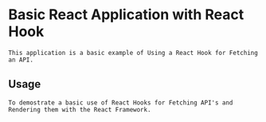 # Basic React Application with React Hook
```
This application is a basic example of Using a React Hook for Fetching an API.  
```

## Usage
```
To demostrate a basic use of React Hooks for Fetching API's and Rendering them with the React Framework.
```